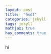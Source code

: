 ```yaml
---
layout: post
title:  "hsdf"
categories: jekyll
tags: jekyll
mathjax: true
has_comments: true
---
```

hi
